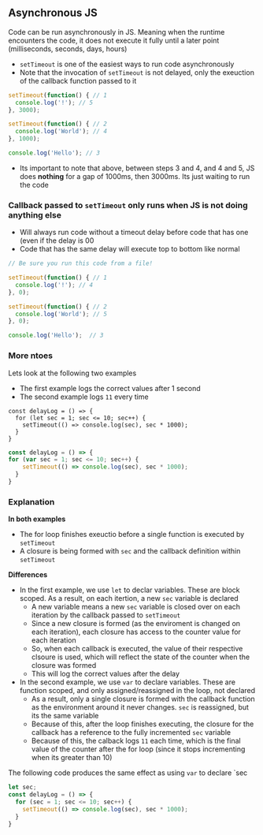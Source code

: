 ## Asynchronous JS ##
Code can be run asynchronously in JS. Meaning when the runtime encounters the code, it does not execute it fully until a later point (milliseconds, seconds, days, hours)
- `setTimeout` is one of the easiest ways to run code asynchronously
- Note that the invocation of `setTimeout` is not delayed, only the exeuction of the callback function passed to it

```javascript
setTimeout(function() { // 1
  console.log('!'); // 5
}, 3000);

setTimeout(function() { // 2
  console.log('World'); // 4
}, 1000);

console.log('Hello'); // 3
```

- Its important to note that above, between steps 3 and 4, and 4 and 5, JS does **nothing** for a gap of 1000ms, then 3000ms. Its just waiting to run the code

### Callback passed to `setTimeout` only runs when JS is not doing anything else ###
- Will always run code without a timeout delay before code that has one (even if the delay is 00
- Code that has the same delay will execute top to bottom like normal
```javascript
// Be sure you run this code from a file!

setTimeout(function() { // 1
  console.log('!'); // 4
}, 0);

setTimeout(function() { // 2
  console.log('World'); // 5
}, 0);

console.log('Hello');  // 3
```

### More ntoes ###
Lets look at the following two examples
- The first example logs the correct values after 1 second
- The second example logs `11` every time
```
const delayLog = () => {
  for (let sec = 1; sec <= 10; sec++) {
    setTimeout(() => console.log(sec), sec * 1000);
  }
}
```
```javascript
const delayLog = () => {
for (var sec = 1; sec <= 10; sec++) {
    setTimeout(() => console.log(sec), sec * 1000);
  }
}
```

### Explanation ###
**In both examples**
- The for loop finishes exeuctio before a single function is executed by `setTimeout`
- A closure is being formed with `sec` and the callback definition within `setTimeout`

**Differences**
- In the first example, we use `let` to declar variables. These are block scoped. As a result, on each itertion, a new `sec` variable is declared
  - A new variable means a new `sec` variable is closed over on each iteration by the callback passed to `setTimeout`
  - Since a new closure is formed (as the enviroment is changed on each iteration), each closure has access to the counter value for each iteration
  - So, when each callback is executed, the value of their respective clsoure is used, which will reflect the state of the counter when the closure was formed
  - This will log the correct values after the delay
- In the second example, we use `var` to declare variables. These are function scoped, and only assigned/reassigned in the loop, not declared
  - As a result, only a single closure is formed with the callback function as the environment around it never changes. `sec` is reassigned, but its the same variable
  - Because of this, after the loop finishes executing, the closure for the callback has a reference to the fully incremented `sec` variable
  - Because of this, the calback logs `11` each time, which is the final value of the counter after the for loop (since it stops incrementing when its greater than 10)

The following code produces the same effect as using `var` to declare `sec
```javascript
let sec;
const delayLog = () => {
  for (sec = 1; sec <= 10; sec++) {
    setTimeout(() => console.log(sec), sec * 1000);
  }
}
```
